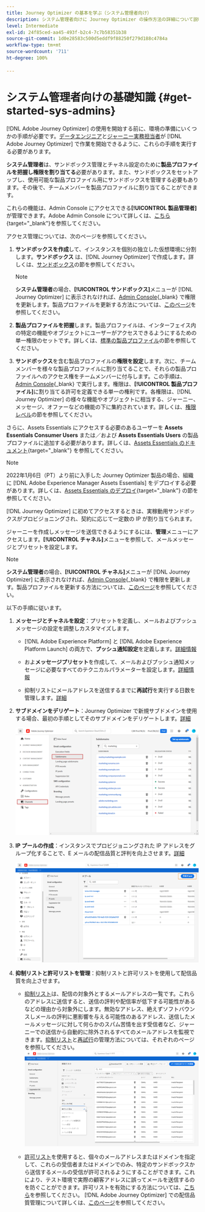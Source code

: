 ```yaml
---
title: Journey Optimizer の基本を学ぶ（システム管理者向け）
description: システム管理者向けに Journey Optimizer の操作方法の詳細について説明します
level: Intermediate
exl-id: 24f85ced-aa45-493f-b2c4-7c7b58351b38
source-git-commit: 1d0e28583c500d5eddf9f88250f279d188c4784a
workflow-type: tm+mt
source-wordcount: '711'
ht-degree: 100%

---
```


# システム管理者向けの基礎知識 {#get-started-sys-admins}

[!DNL Adobe Journey Optimizer] の使用を開始する前に、環境の準備にいくつかの手順が必要です。[データエンジニア](data-engineer.md)と[ジャーニー実務担当者](marketer.md)が [!DNL Adobe Journey Optimizer] で作業を開始できるように、これらの手順を実行する必要があります。


**システム管理者**&#x200B;は、サンドボックス管理とチャネル設定のために&#x200B;**製品プロファイルを把握し権限を割り当てる**&#x200B;必要があります。また、サンドボックスをセットアップし、使用可能な製品プロファイル用にサンドボックスを管理する必要もあります。その後で、チームメンバーを製品プロファイルに割り当てることができます。

これらの機能は、Admin Console にアクセスできる&#x200B;**[!UICONTROL 製品管理者]**&#x200B;が管理できます。Adobe Admin Console について詳しくは、[こちら](https://helpx.adobe.com/jp/enterprise/admin-guide.html){target=&quot;_blank&quot;}を参照してください。

アクセス管理については、次のページを参照してください。

1. **サンドボックスを作成**&#x200B;して、インスタンスを個別の独立した仮想環境に分割します。**サンドボックス** は、[!DNL Journey Optimizer] で作成します。詳しくは、[サンドボックス](../../administration/sandboxes.md)の節を参照してください。

   >[!NOTE]
   >**システム管理者**&#x200B;の場合、**[!UICONTROL サンドボックス]**&#x200B;メニューが [!DNL Journey Optimizer] に表示されなければ、[Admin Console](https://adminconsole.adobe.com/){_blank} で権限を更新します。製品プロファイルを更新する方法については、[このページ](../../administration/permissions.md#edit-product-profile)を参照してください。

1. **製品プロファイルを把握**&#x200B;します。製品プロファイルは、インターフェイス内の特定の機能やオブジェクトにユーザーがアクセスできるようにするための単一権限のセットです。詳しくは、[標準の製品プロファイル](../../administration/ootb-product-profiles.md)の節を参照してください。

1. **サンドボックス**&#x200B;を含む製品プロファイルの&#x200B;**権限を設定**&#x200B;します。次に、チームメンバーを様々な製品プロファイルに割り当てることで、それらの製品プロファイルへのアクセス権をチームメンバーに付与します。この手順は、[Admin Console](https://adminconsole.adobe.com/){_blank} で実行します。権限は、**[!UICONTROL 製品プロファイル]**&#x200B;に割り当てる許可を定義できる単一の権利です。各権限は、[!DNL Journey Optimizer] の様々な機能やオブジェクトに相当する、ジャーニー、メッセージ、オファーなどの機能の下に集約されています。詳しくは、[権限レベル](../../administration/high-low-permissions.md)の節を参照してください。

さらに、Assets Essentials にアクセスする必要のあるユーザーを **Assets Essentials Consumer Users** または／および **Assets Essentials Users** の製品プロファイルに追加する必要があります。詳しくは、[Assets Essentials のドキュメント](https://experienceleague.adobe.com/docs/experience-manager-assets-essentials/help/deploy-administer.html?lang=ja){target=&quot;_blank&quot;} を参照してください。

>[!NOTE]
>2022年1月6日（PT）より前に入手した Journey Optimizer 製品の場合、組織に [!DNL Adobe Experience Manager Assets Essentials] をデプロイする必要があります。詳しくは、[Assets Essentials のデプロイ](https://experienceleague.adobe.com/docs/experience-manager-assets-essentials/help/deploy-administer.html){target=&quot;_blank&quot;} の節を参照してください。

[!DNL Journey Optimizer] に初めてアクセスするときは、実稼動用サンドボックスがプロビジョニングされ、契約に応じて一定数の IP が割り当てられます。

ジャーニーを作成しメッセージを送信できるようにするには、**管理**&#x200B;メニューにアクセスします。**[!UICONTROL チャネル]**&#x200B;メニューを参照して、メールメッセージとプリセットを設定します。

>[!NOTE]
>**システム管理者**&#x200B;の場合、**[!UICONTROL チャネル]**&#x200B;メニューが [!DNL Journey Optimizer] に表示されなければ、[Admin Console](https://adminconsole.adobe.com/){_blank} で権限を更新します。製品プロファイルを更新する方法については、[このページ](../../administration/permissions.md#edit-product-profile)を参照してください。

以下の手順に従います。

1. **メッセージとチャネルを設定**：プリセットを定義し、メールおよびプッシュメッセージの設定を調整しカスタマイズします。

   * [!DNL Adobe Experience Platform] と [!DNL Adobe Experience Platform Launch] の両方で、**プッシュ通知設定**&#x200B;を定義します。[詳細情報](../../configuration/push-gs.md)

   * およ&#x200B;**メッセージプリセット**&#x200B;を作成して、メールおよびプッシュ通知メッセージに必要なすべてのテクニカルパラメーターを設定します。[詳細情報](../../configuration/message-presets.md)

   * 抑制リストにメールアドレスを送信するまでに&#x200B;**再試行**&#x200B;を実行する日数を管理します。[詳細](../../configuration/manage-suppression-list.md)

1. **サブドメインをデリゲート**：Journey Optimizer で新規サブドメインを使用する場合、最初の手順としてそのサブドメインをデリゲートします。[詳細](../../configuration/about-subdomain-delegation.md)

   ![](../assets/subdomain.png)

1. **IP プールの作成**：インスタンスでプロビジョニングされた IP アドレスをグループ化することで、E メールの配信品質と評判を向上させます。[詳細](../../configuration/ip-pools.md)

   ![](../assets/ip-pool.png)

1. **抑制リストと許可リストを管理**：抑制リストと許可リストを使用して配信品質を向上させます。

   * [抑制リスト](../../reports/suppression-list.md)は、配信の対象外とするメールアドレスの一覧です。これらのアドレスに送信すると、送信の評判や配信率が低下する可能性があるなどの理由から対象外にします。無効なアドレス、絶えずソフトバウンスしメールの評判に悪影響を与える可能性のあるアドレス、送信したメールメッセージに対して何らかのスパム苦情を出す受信者など、ジャーニーでの送信から自動的に除外されるすべてのメールアドレスを監視できます。[抑制リスト](../../configuration/manage-suppression-list.md)と[再試行](../../configuration/retries.md)の管理方法については、それぞれのページを参照してください。
   ![](../assets/suppression-list-filtering-example.png)

   * [許可リスト](../../reports/allow-list.md)を使用すると、個々のメールアドレスまたはドメインを指定して、これらの受信者またはドメインでのみ、特定のサンドボックスから送信するメールの受信が許可されるようにすることができます。これにより、テスト環境で実際の顧客アドレスに誤ってメールを送信するのを防ぐことができます。許可リストを有効にする方法については、[こちら](../../reports/allow-list.md)を参照してください。
   [!DNL Adobe Journey Optimizer] での配信品質管理について詳しくは、[このページ](../../reports/deliverability.md)を参照してください。
